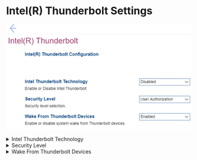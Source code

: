 # Intel(R) Thunderbolt Settings #

![](./img/intelthunderbolt.png)

<details><summary>Intel Thunderbolt Technology</summary>

?> Cable standard combining data, video, and power.

Options:

1. Enabled – Intel(R) Thunderbolt technology is enabled.
2. **Disabled** – Default.

More information at Intel.com and Intel websites: [Thunderbolt Technology](https://www.intel.com/content/www/us/en/architecture-and-technology/thunderbolt/overview.html), [Thunderbolt Technology for Developers](https://www.intel.com/content/www/us/en/architecture-and-technology/thunderbolt/thunderbolt-technology-developer.html), [Thunderbolt Solution Briefs](https://www.thunderbolttechnology.net/tech).

| WMI Setting name | Values | SVP / SMP Req'd | AMD/Intel |
|:---|:---|:---|:---|
| IntelThunderboltTechnology | Disabled, Enabled | yes | Intel |
</details>

<details><summary>Security Level</summary>

Whether to require user confirmation of connections, and for which devices.  These settings are not exposed through WMI.

Options:

1. **No Security** – Default. Automatically connect devices plugged into the Thunderbolt port.
2. User Authorization - Approval is required for any new devices connected to the Thunderbolt port.
3. Secure Connect - The Thunderbolt adapter port will only allow connection to devices that have been configured with a shared key.
4. Display Port only - Automatically connect to Display Port devices only. No Thunderbolt adapter or PCIe devices are allowed to connect.

<!--
| WMI Setting name | Values | SVP / SMP Req'd | AMD/Intel |
|:---|:---|:---|:---|
|  |  |  | Both |
-->
</details>

<details><summary>Wake From Thunderbolt Devices</summary>

Options:

1. **Enabled** – Default.
2. Disabled

<!--
| WMI Setting name | Values | SVP / SMP Req'd | AMD/Intel |
|:---|:---|:---|:---|
|  |  |  | Both |
-->
</details>
